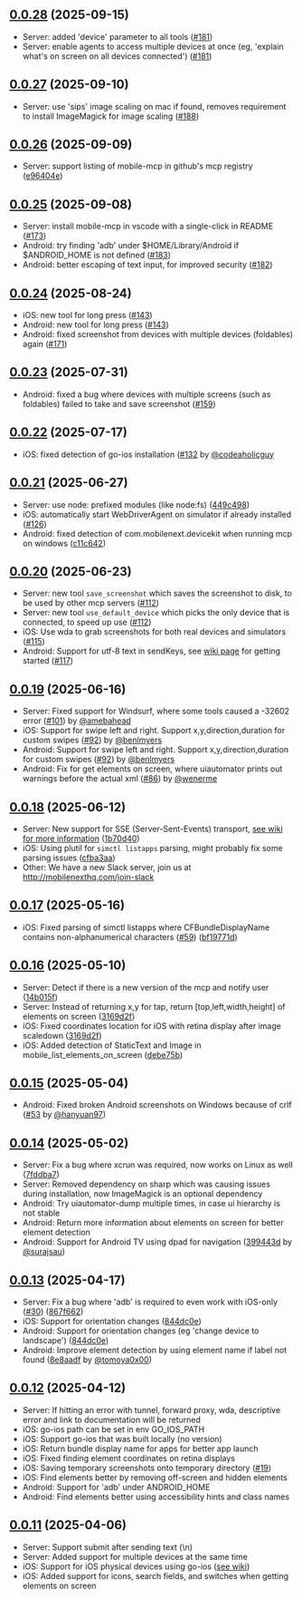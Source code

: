 ## [0.0.28](https://github.com/mobile-next/mobile-mcp/releases/tag/0.0.28) (2025-09-15)

* Server: added 'device' parameter to all tools ([#181](https://github.com/mobile-next/mobile-mcp/pull/181))
* Server: enable agents to access multiple devices at once (eg, 'explain what's on screen on all devices connected')
  ([#181](https://github.com/mobile-next/mobile-mcp/pull/181))

## [0.0.27](https://github.com/mobile-next/mobile-mcp/releases/tag/0.0.27) (2025-09-10)

* Server: use 'sips' image scaling on mac if found, removes requirement to install ImageMagick for image scaling ([#188](https://github.com/mobile-next/mobile-mcp/pull/188))

## [0.0.26](https://github.com/mobile-next/mobile-mcp/releases/tag/0.0.26) (2025-09-09)

* Server: support listing of mobile-mcp in github's mcp registry ([e96404e](https://github.com/mobile-next/mobile-mcp/commit/e96404e0e513e48ebcfe7956800203cc0f363526))

## [0.0.25](https://github.com/mobile-next/mobile-mcp/releases/tag/0.0.25) (2025-09-08)

* Server: install mobile-mcp in vscode with a single-click in README ([#173](https://github.com/mobile-next/mobile-mcp/pull/173))
* Android: try finding 'adb' under $HOME/Library/Android if $ANDROID_HOME is not defined ([#183](https://github.com/mobile-next/mobile-mcp/pull/183))
* Android: better escaping of text input, for improved security ([#182](https://github.com/mobile-next/mobile-mcp/pull/183))

## [0.0.24](https://github.com/mobile-next/mobile-mcp/releases/tag/0.0.24) (2025-08-24)

* iOS: new tool for long press ([#143](https://github.com/mobile-next/mobile-mcp/pull/143))
* Android: new tool for long press ([#143](https://github.com/mobile-next/mobile-mcp/pull/143))
* Android: fixed screenshot from devices with multiple devices (foldables) again ([#171](https://github.com/mobile-next/mobile-mcp/pull/171))

## [0.0.23](https://github.com/mobile-next/mobile-mcp/releases/tag/0.0.23) (2025-07-31)

* Android: fixed a bug where devices with multiple screens (such as foldables) failed to take and save screenshot ([#159](https://github.com/mobile-next/mobile-mcp/pull/159))

## [0.0.22](https://github.com/mobile-next/mobile-mcp/releases/tag/0.0.22) (2025-07-17)

* iOS: fixed detection of go-ios installation ([#132](https://github.com/mobile-next/mobile-mcp/pull/132) by [@codeaholicguy](https://github.com/codeaholicguy)

## [0.0.21](https://github.com/mobile-next/mobile-mcp/releases/tag/0.0.21) (2025-06-27)

* Server: use node: prefixed modules (like node:fs) ([449c498](https://github.com/mobile-next/mobile-mcp/commit/449c498e6e9a3e68aab55ea82f15c296171fc05e))
* iOS: automatically start WebDriverAgent on simulator if already installed ([#126](https://github.com/mobile-next/mobile-mcp/pull/126))
* Android: fixed detection of com.mobilenext.devicekit when running mcp on windows ([c11c642](https://github.com/mobile-next/mobile-mcp/commit/c11c6427c71cb7cef6ce87005047df977f6bea8a))

## [0.0.20](https://github.com/mobile-next/mobile-mcp/releases/tag/0.0.20) (2025-06-23)

* Server: new tool `save_screenshot` which saves the screenshot to disk, to be used by other mcp servers ([#112](https://github.com/mobile-next/mobile-mcp/pull/112))
* Server: new tool `use_default_device` which picks the only device that is connected, to speed up use ([#112](https://github.com/mobile-next/mobile-mcp/pull/112))
* iOS: Use wda to grab screenshots for both real devices and simulators ([#115](https://github.com/mobile-next/mobile-mcp/pull/115))
* Android: Support for utf-8 text in sendKeys, see [wiki page]() for getting started ([#117](https://github.com/mobile-next/mobile-mcp/pull/117))

## [0.0.19](https://github.com/mobile-next/mobile-mcp/releases/tag/0.0.19) (2025-06-16)

* Server: Fixed support for Windsurf, where some tools caused a -32602 error ([#101](https://github.com/mobile-next/mobile-mcp/pull/101)) by [@amebahead](https://github.com/amebahead)
* iOS: Support for swipe left and right. Support x,y,direction,duration for custom swipes ([#92](https://github.com/mobile-next/mobile-mcp/pull/92/)) by [@benlmyers](https://github.com/benlmyers)
* Android: Support for swipe left and right. Support x,y,direction,duration for custom swipes ([#92](https://github.com/mobile-next/mobile-mcp/pull/92/)) by [@benlmyers](https://github.com/benlmyers)
* Android: Fix for get elements on screen, where uiautomator prints out warnings before the actual xml ([#86](https://github.com/mobile-next/mobile-mcp/pull/86)) by [@wenerme](https://github.com/wenerme)

## [0.0.18](https://github.com/mobile-next/mobile-mcp/releases/tag/0.0.18) (2025-06-12)

* Server: New support for SSE (Server-Sent-Events) transport, [see wiki for more information](https://github.com/mobile-next/mobile-mcp/wiki/Using-SSE-Transport) ([1b70d40](https://github.com/mobile-next/mobile-mcp/commit/1b70d403cd562a97a0723464f2b286f2fd6eee0a))
* iOS: Using plutil for `simctl listapps` parsing, might probably fix some parsing issues ([cfba3aa](https://github.com/mobile-next/mobile-mcp/commit/cfba3aaac5beb66d08d1138fe42c924309ede303))
* Other: We have a new Slack server, join us at http://mobilenexthq.com/join-slack

## [0.0.17](https://github.com/mobile-next/mobile-mcp/releases/tag/0.0.17) (2025-05-16)

* iOS: Fixed parsing of simctl listapps where CFBundleDisplayName contains non-alphanumerical characters ([#59](https://github.com/mobile-next/mobile-mcp/issues/59)) ([bf19771d](https://github.com/mobile-next/mobile-mcp/pull/63/commits/bf19771dcd49444ba4841ec649e3a72a03b54c74))

## [0.0.16](https://github.com/mobile-next/mobile-mcp/releases/tag/0.0.16) (2025-05-10)

* Server: Detect if there is a new version of the mcp and notify user ([14b015f](https://github.com/mobile-next/mobile-mcp/commit/14b015f29ab47aa1f3ae122a670a58eb7ef51fd8))
* Server: Instead of returning x,y for tap, return [top,left,width,height] of elements on screen ([3169d2f](https://github.com/mobile-next/mobile-mcp/commit/3169d2f46f0c789e4c3188e137ac645d6f6eb27c))
* iOS: Fixed coordinates location for iOS with retina display after image scaledown ([3169d2f](https://github.com/mobile-next/mobile-mcp/commit/3169d2f46f0c789e4c3188e137ac645d6f6eb27c))
* iOS: Added detection of StaticText and Image in mobile_list_elements_on_screen ([debe75b](https://github.com/mobile-next/mobile-mcp/commit/debe75b5c8afcafcef8328201e9886bffdd1f128))

## [0.0.15](https://github.com/mobile-next/mobile-mcp/releases/tag/0.0.15) (2025-05-04)

* Android: Fixed broken Android screenshots on Windows because of crlf ([#53](https://github.com/mobile-next/mobile-mcp/pull/53/files) by [@hanyuan97](https://github.com/hanyuan97))

## [0.0.14](https://github.com/mobile-next/mobile-mcp/releases/tag/0.0.14) (2025-05-02)

* Server: Fix a bug where xcrun was required, now works on Linux as well ([7fddba7](https://github.com/mobile-next/mobile-mcp/commit/7fddba71af51690cfa76f81154f72c3120ab7f07))
* Server: Removed dependency on sharp which was causing issues during installation, now ImageMagick is an optional dependency
* Android: Try uiautomator-dump multiple times, in case ui hierarchy is not stable
* Android: Return more information about elements on screen for better element detection
* Android: Support for Android TV using dpad for navigation ([399443d](https://github.com/mobile-next/mobile-mcp/commit/399443d519284a54b670a1598689a73d178db2ec) by [@surajsau](https://github.com/surajsau))

## [0.0.13](https://github.com/mobile-next/mobile-mcp/releases/tag/0.0.13) (2025-04-17)

* Server: Fix a bug where 'adb' is required to even work with iOS-only ([#30](https://github.com/mobile-next/mobile-mcp/issues/30)) ([867f662](https://github.com/mobile-next/mobile-mcp/pull/35/commits/867f662ac2edc68d542519bd72d1762d3dbca18d))
* iOS: Support for orientation changes ([844dc0e](https://github.com/mobile-next/mobile-mcp/pull/28/commits/844dc0eb953169871b4cdd2a57735bf50abe721a))
* Android: Support for orientation changes (eg 'change device to landscape') ([844dc0e](https://github.com/mobile-next/mobile-mcp/pull/28/commits/844dc0eb953169871b4cdd2a57735bf50abe721a))
* Android: Improve element detection by using element name if label not found ([8e8aadf](https://github.com/mobile-next/mobile-mcp/pull/33/commits/8e8aadfd7f300ff5b7f0a7857a99d1103cd9e941) by [@tomoya0x00](https://github.com/tomoya0x00))

## [0.0.12](https://github.com/mobile-next/mobile-mcp/releases/tag/0.0.12) (2025-04-12)

* Server: If hitting an error with tunnel, forward proxy, wda, descriptive error and link to documentation will be returned
* iOS: go-ios path can be set in env GO_IOS_PATH
* iOS: Support go-ios that was built locally (no version)
* iOS: Return bundle display name for apps for better app launch
* iOS: Fixed finding element coordinates on retina displays
* iOS: Saving temporary screenshots onto temporary directory ([#19](https://github.com/mobile-next/mobile-mcp/issues/19))
* iOS: Find elements better by removing off-screen and hidden elements
* Android: Support for 'adb' under ANDROID_HOME
* Android: Find elements better using accessibility hints and class names

## [0.0.11](https://github.com/mobile-next/mobile-mcp/releases/tag/0.0.11) (2025-04-06)

* Server: Support submit after sending text (\n)
* Server: Added support for multiple devices at the same time
* iOS: Support for iOS physical devices using go-ios ([see wiki](https://github.com/mobile-next/mobile-mcp/wiki/Getting-Started-with-iOS-Physical-Device))
* iOS: Added support for icons, search fields, and switches when getting elements on screen
